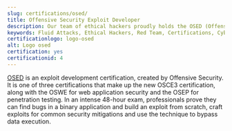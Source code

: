 ```yaml
---
slug: certifications/osed/
title: Offensive Security Exploit Developer
description: Our team of ethical hackers proudly holds the OSED (Offensive Security Exploit Developer) certification, among many others.
keywords: Fluid Attacks, Ethical Hackers, Red Team, Certifications, Cybersecurity, Pentesters, Whitehat Hackers, OSED
certificationlogo: logo-osed
alt: Logo osed
certification: yes
certificationid: 4
---
```


[OSED](https://www.offensive-security.com/exp301-osed/)
is an exploit development certification,
created by Offensive Security.
It is one of three certifications
that make up the new OSCE3 certification,
along with the OSWE for web application security
and the OSEP for penetration testing.
In an intense 48-hour exam,
professionals prove they can find bugs in a binary application
and build an exploit from scratch,
craft exploits for common security mitigations
and use the technique to bypass data execution.
